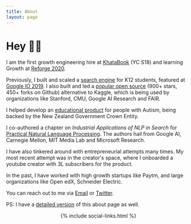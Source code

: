 ```yaml
---
title: About
layout: page
---
```


# Hey 👋🏻

I am the first growth engineering hire at [KhataBook](https://techcrunch.com/2019/09/30/khatabook-seriesa-businesses-bookkeeping-payments/) (YC S18) and learning Growth at [Reforge 2020](https://www.reforge.com/).

Previously, I built and scaled a [search engine](https://play.google.com/store/apps/details?id=co.gradeup.k12&hl=en_IN) for K12 students, featured at [Google IO 2019](https://www.asianage.com/technology/in-other-news/090519/google-io-2019-featured-two-indian-companies-for-excellent-use-of-machine-learning.html). I also built and led a [popular open source](https://evalai.cloudcv.org/) (900+ stars, 450+ forks on Github) alternative to Kaggle, which is being used by organizations like Stanford, CMU, Google AI Research and FAIR.

I helped develop an [educational product](https://www.talkwithmeapp.com/) for people with Autism, being backed by the New Zealand Government Crown Entity.

I co-authored a chapter on _Industrial Applications of NLP in Search_ for [Practical Natural Language Processing](http://www.practicalnlp.ai/). The authors hail from Google AI, Carnegie Mellon, MIT Media Lab and Microsoft Research.

I have also tinkered around with entrepreneurial attempts many times. My most recent attempt was in the creator's space, where I onboarded a youtube creator with 3L subscribers for the product.

In the past, I have worked with high growth startups like Paytm, and large organizations like Open edX, Schneider Electric.

You can reach out to me via [Email](mailto:{{site.email}}) or [Twitter](https://twitter.com/{{site.twitter}}).

PS: I have a [detailed version](/about-detailed/) of this about page as well.

<center>
{% include social-links.html %}
</center>
